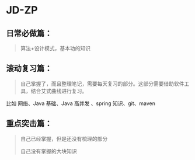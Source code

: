 # JD-ZP

## 日常必做篇：

> 算法+设计模式，基本功的知识

## 滚动复习篇： 

> 自己掌握了，而且整理笔记，需要每天复习的部分。这部分需要借助软件工具，结合艾式曲线进行复习。

比如 网络、Java 基础、Java 高并发 、spring 知识、git、maven 

## 重点突击篇：

> 自己已经掌握，但是还没有梳理的部分
>
> 自己没有掌握的大块知识

